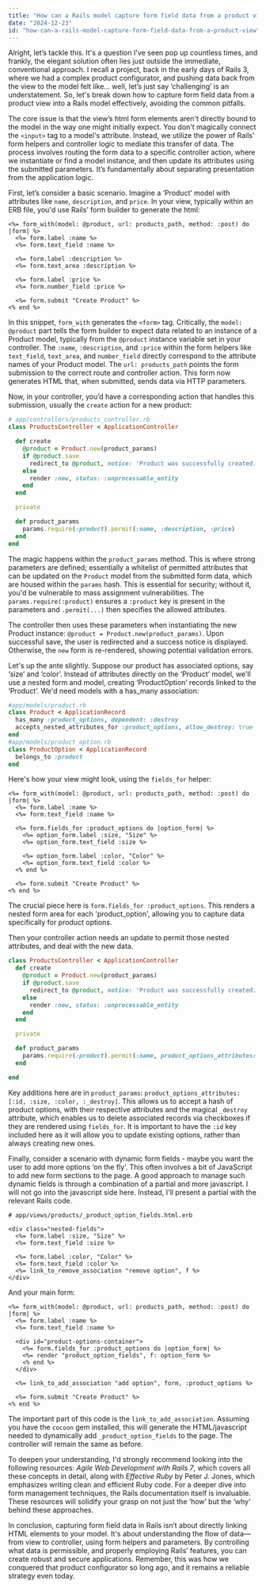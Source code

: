 ```yaml
---
title: "How can a Rails model capture form field data from a product view?"
date: "2024-12-23"
id: "how-can-a-rails-model-capture-form-field-data-from-a-product-view"
---
```


Alright, let’s tackle this. It's a question I've seen pop up countless times, and frankly, the elegant solution often lies just outside the immediate, conventional approach. I recall a project, back in the early days of Rails 3, where we had a complex product configurator, and pushing data back from the view to the model felt like… well, let’s just say ‘challenging’ is an understatement. So, let's break down how to capture form field data from a product view into a Rails model effectively, avoiding the common pitfalls.

The core issue is that the view’s html form elements aren't directly bound to the model in the way one might initially expect. You don't magically connect the `<input>` tag to a model's attribute. Instead, we utilize the power of Rails' form helpers and controller logic to mediate this transfer of data. The process involves routing the form data to a specific controller action, where we instantiate or find a model instance, and then update its attributes using the submitted parameters. It’s fundamentally about separating presentation from the application logic.

First, let’s consider a basic scenario. Imagine a ‘Product’ model with attributes like `name`, `description`, and `price`. In your view, typically within an ERB file, you'd use Rails’ form builder to generate the html:

```erb
<%= form_with(model: @product, url: products_path, method: :post) do |form| %>
  <%= form.label :name %>
  <%= form.text_field :name %>

  <%= form.label :description %>
  <%= form.text_area :description %>

  <%= form.label :price %>
  <%= form.number_field :price %>

  <%= form.submit "Create Product" %>
<% end %>
```

In this snippet, `form_with` generates the `<form>` tag. Critically, the `model: @product` part tells the form builder to expect data related to an instance of a Product model, typically from the `@product` instance variable set in your controller. The `:name`, `:description`, and `:price` within the form helpers like `text_field`, `text_area`, and `number_field` directly correspond to the attribute names of your Product model. The `url: products_path` points the form submission to the correct route and controller action. This form now generates HTML that, when submitted, sends data via HTTP parameters.

Now, in your controller, you’d have a corresponding action that handles this submission, usually the `create` action for a new product:

```ruby
# app/controllers/products_controller.rb
class ProductsController < ApplicationController

  def create
    @product = Product.new(product_params)
    if @product.save
      redirect_to @product, notice: 'Product was successfully created.'
    else
      render :new, status: :unprocessable_entity
    end
  end

  private

  def product_params
    params.require(:product).permit(:name, :description, :price)
  end
end

```

The magic happens within the `product_params` method. This is where strong parameters are defined; essentially a whitelist of permitted attributes that can be updated on the `Product` model from the submitted form data, which are housed within the `params` hash. This is essential for security; without it, you'd be vulnerable to mass assignment vulnerabilities. The `params.require(:product)` ensures a `:product` key is present in the parameters and `.permit(...)` then specifies the allowed attributes.

The controller then uses these parameters when instantiating the new Product instance: `@product = Product.new(product_params)`. Upon successful save, the user is redirected and a success notice is displayed. Otherwise, the `new` form is re-rendered, showing potential validation errors.

Let's up the ante slightly. Suppose our product has associated options, say ‘size’ and ‘color’. Instead of attributes directly on the ‘Product’ model, we'll use a nested form and model, creating ‘ProductOption’ records linked to the ‘Product’. We'd need models with a has_many association:

```ruby
#app/models/product.rb
class Product < ApplicationRecord
  has_many :product_options, dependent: :destroy
  accepts_nested_attributes_for :product_options, allow_destroy: true
end
#app/models/product_option.rb
class ProductOption < ApplicationRecord
  belongs_to :product
end
```

Here's how your view might look, using the `fields_for` helper:

```erb
<%= form_with(model: @product, url: products_path, method: :post) do |form| %>
  <%= form.label :name %>
  <%= form.text_field :name %>

  <%= form.fields_for :product_options do |option_form| %>
    <%= option_form.label :size, "Size" %>
    <%= option_form.text_field :size %>

    <%= option_form.label :color, "Color" %>
    <%= option_form.text_field :color %>
  <% end %>

  <%= form.submit "Create Product" %>
<% end %>

```

The crucial piece here is `form.fields_for :product_options`. This renders a nested form area for each 'product_option', allowing you to capture data specifically for product options.

Then your controller action needs an update to permit those nested attributes, and deal with the new data.

```ruby
class ProductsController < ApplicationController
  def create
    @product = Product.new(product_params)
    if @product.save
      redirect_to @product, notice: 'Product was successfully created.'
    else
      render :new, status: :unprocessable_entity
    end
  end

  private

  def product_params
    params.require(:product).permit(:name, product_options_attributes: [:id, :size, :color, :_destroy])
  end

end

```

Key additions here are in `product_params`: `product_options_attributes: [:id, :size, :color, :_destroy]`. This allows us to accept a hash of product options, with their respective attributes and the magical `_destroy` attribute, which enables us to delete associated records via checkboxes if they are rendered using `fields_for`. It is important to have the `:id` key included here as it will allow you to update existing options, rather than always creating new ones.

Finally, consider a scenario with dynamic form fields - maybe you want the user to add more options ‘on the fly’. This often involves a bit of JavaScript to add new form sections to the page. A good approach to manage such dynamic fields is through a combination of a partial and more javascript. I will not go into the javascript side here. Instead, I'll present a partial with the relevant Rails code.

```erb
# app/views/products/_product_option_fields.html.erb

<div class="nested-fields">
  <%= form.label :size, "Size" %>
  <%= form.text_field :size %>

  <%= form.label :color, "Color" %>
  <%= form.text_field :color %>
  <%= link_to_remove_association "remove option", f %>
</div>

```
And your main form:

```erb
<%= form_with(model: @product, url: products_path, method: :post) do |form| %>
  <%= form.label :name %>
  <%= form.text_field :name %>

  <div id="product-options-container">
    <%= form.fields_for :product_options do |option_form| %>
    <%= render "product_option_fields", f: option_form %>
    <% end %>
  </div>

  <%= link_to_add_association "add option", form, :product_options %>

  <%= form.submit "Create Product" %>
<% end %>
```

The important part of this code is the `link_to_add_association`. Assuming you have the `cocoon` gem installed, this will generate the HTML/javascript needed to dynamically add `_product_option_fields` to the page. The controller will remain the same as before.

To deepen your understanding, I'd strongly recommend looking into the following resources: *Agile Web Development with Rails 7*, which covers all these concepts in detail, along with *Effective Ruby* by Peter J. Jones, which emphasizes writing clean and efficient Ruby code. For a deeper dive into form management techniques, the Rails documentation itself is invaluable. These resources will solidify your grasp on not just the ‘how’ but the ‘why’ behind these approaches.

In conclusion, capturing form field data in Rails isn’t about directly linking HTML elements to your model. It's about understanding the flow of data—from view to controller, using form helpers and parameters. By controlling what data is permissible, and properly employing Rails’ features, you can create robust and secure applications. Remember, this was how we conquered that product configurator so long ago, and it remains a reliable strategy even today.
